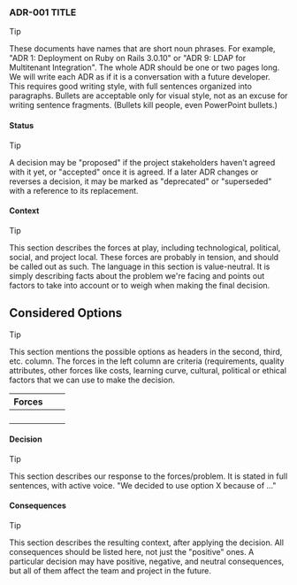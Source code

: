 ### ADR-001 TITLE

> [!TIP]
> These documents have names that are short noun phrases. For example, "ADR 1: Deployment on Ruby on Rails 3.0.10" or "ADR 9: LDAP for Multitenant Integration". The whole ADR should be one or two pages long. We will write each ADR as if it is a conversation with a future developer. This requires good writing style, with full sentences organized into paragraphs. Bullets are acceptable only for visual style, not as an excuse for writing sentence fragments. (Bullets kill people, even PowerPoint bullets.)

#### Status

> [!TIP]
> A decision may be "proposed" if the project stakeholders haven't agreed with it yet, or "accepted" once it is agreed. If a later ADR changes or reverses a decision, it may be marked as "deprecated" or "superseded" with a reference to its replacement.

#### Context

> [!TIP]
> This section describes the forces at play, including technological, political, social, and project local. These forces are probably in tension, and should be called out as such. The language in this section is value-neutral. It is simply describing facts about the problem we're facing and points out factors to take into account or to weigh when making the final decision.

## Considered Options

> [!TIP]
> This section mentions the possible options as headers in the second, third, etc. column. The forces in the left column are criteria (requirements, quality attributes, other forces like costs, learning curve, cultural, political or ethical factors that we can use to make the decision.

| Forces                                        |                             |                     |
|-----------------------------------------------|-----------------------------|---------------------|
|                                               |                             |                     |
|                                               |                             |                     |
|                                               |                             |                     |
|                                               |                             |                     |


#### Decision

> [!TIP]
> This section describes our response to the forces/problem. It is stated in full sentences, with active voice. "We decided to use option X because of …"

#### Consequences

> [!TIP]
> This section describes the resulting context, after applying the decision. All consequences should be listed here, not just the "positive" ones. A particular decision may have positive, negative, and neutral consequences, but all of them affect the team and project in the future.
